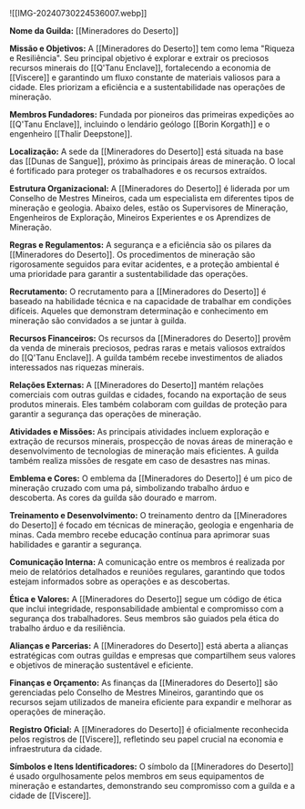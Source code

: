 ![[IMG-20240730224536007.webp]]

**Nome da Guilda:** [[Mineradores do Deserto]]

**Missão e Objetivos:** A [[Mineradores do Deserto]] tem como lema "Riqueza e Resiliência". Seu principal objetivo é explorar e extrair os preciosos recursos minerais do [[Q'Tanu Enclave]], fortalecendo a economia de [[Viscere]] e garantindo um fluxo constante de materiais valiosos para a cidade. Eles priorizam a eficiência e a sustentabilidade nas operações de mineração.

**Membros Fundadores:** Fundada por pioneiros das primeiras expedições ao [[Q'Tanu Enclave]], incluindo o lendário geólogo [[Borin Korgath]] e o engenheiro [[Thalir Deepstone]].

**Localização:** A sede da [[Mineradores do Deserto]] está situada na base das [[Dunas de Sangue]], próximo às principais áreas de mineração. O local é fortificado para proteger os trabalhadores e os recursos extraídos.

**Estrutura Organizacional:** A [[Mineradores do Deserto]] é liderada por um Conselho de Mestres Mineiros, cada um especialista em diferentes tipos de mineração e geologia. Abaixo deles, estão os Supervisores de Mineração, Engenheiros de Exploração, Mineiros Experientes e os Aprendizes de Mineração.

**Regras e Regulamentos:** A segurança e a eficiência são os pilares da [[Mineradores do Deserto]]. Os procedimentos de mineração são rigorosamente seguidos para evitar acidentes, e a proteção ambiental é uma prioridade para garantir a sustentabilidade das operações.

**Recrutamento:** O recrutamento para a [[Mineradores do Deserto]] é baseado na habilidade técnica e na capacidade de trabalhar em condições difíceis. Aqueles que demonstram determinação e conhecimento em mineração são convidados a se juntar à guilda.

**Recursos Financeiros:** Os recursos da [[Mineradores do Deserto]] provêm da venda de minerais preciosos, pedras raras e metais valiosos extraídos do [[Q'Tanu Enclave]]. A guilda também recebe investimentos de aliados interessados nas riquezas minerais.

**Relações Externas:** A [[Mineradores do Deserto]] mantém relações comerciais com outras guildas e cidades, focando na exportação de seus produtos minerais. Eles também colaboram com guildas de proteção para garantir a segurança das operações de mineração.

**Atividades e Missões:** As principais atividades incluem exploração e extração de recursos minerais, prospecção de novas áreas de mineração e desenvolvimento de tecnologias de mineração mais eficientes. A guilda também realiza missões de resgate em caso de desastres nas minas.

**Emblema e Cores:** O emblema da [[Mineradores do Deserto]] é um pico de mineração cruzado com uma pá, simbolizando trabalho árduo e descoberta. As cores da guilda são dourado e marrom.

**Treinamento e Desenvolvimento:** O treinamento dentro da [[Mineradores do Deserto]] é focado em técnicas de mineração, geologia e engenharia de minas. Cada membro recebe educação contínua para aprimorar suas habilidades e garantir a segurança.

**Comunicação Interna:** A comunicação entre os membros é realizada por meio de relatórios detalhados e reuniões regulares, garantindo que todos estejam informados sobre as operações e as descobertas.

**Ética e Valores:** A [[Mineradores do Deserto]] segue um código de ética que inclui integridade, responsabilidade ambiental e compromisso com a segurança dos trabalhadores. Seus membros são guiados pela ética do trabalho árduo e da resiliência.

**Alianças e Parcerias:** A [[Mineradores do Deserto]] está aberta a alianças estratégicas com outras guildas e empresas que compartilhem seus valores e objetivos de mineração sustentável e eficiente.

**Finanças e Orçamento:** As finanças da [[Mineradores do Deserto]] são gerenciadas pelo Conselho de Mestres Mineiros, garantindo que os recursos sejam utilizados de maneira eficiente para expandir e melhorar as operações de mineração.

**Registro Oficial:** A [[Mineradores do Deserto]] é oficialmente reconhecida pelos registros de [[Viscere]], refletindo seu papel crucial na economia e infraestrutura da cidade.

**Símbolos e Itens Identificadores:** O símbolo da [[Mineradores do Deserto]] é usado orgulhosamente pelos membros em seus equipamentos de mineração e estandartes, demonstrando seu compromisso com a guilda e a cidade de [[Viscere]].